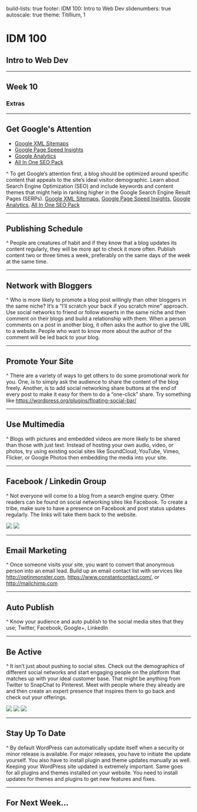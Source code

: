 build-lists: true
footer: IDM 100: Intro to Web Dev
slidenumbers: true
autoscale: true
theme: Titillium, 1

# IDM 100
## Intro to Web Dev

---

## Week 10

### Extras

---

## Get Google's Attention

- [Google XML Sitemaps](https://wordpress.org/plugins/google-sitemap-generator/)
- [Google Page Speed Insights](https://wordpress.org/plugins/google-pagespeed-insights/)
- [Google Analytics](https://wordpress.org/plugins/pc-google-analytics/)
- [All In One SEO Pack](https://wordpress.org/plugins/all-in-one-seo-pack/)

^  To get Google’s attention first, a blog should be optimized around specific content that appeals to the site’s ideal visitor demographic. Learn about Search Engine Optimization (SEO) and include keywords and content themes that might help in ranking higher in the Google Search Engine Result Pages (SERPs). [Google XML Sitemaps](https://wordpress.org/plugins/google-sitemap-generator/), [Google Page Speed Insights](https://wordpress.org/plugins/google-pagespeed-insights/), [Google Analytics](https://wordpress.org/plugins/pc-google-analytics/), [All In One SEO Pack](https://wordpress.org/plugins/all-in-one-seo-pack/)

---

## Publishing Schedule

^  People are creatures of habit and if they know that a blog updates its content regularly, they will be more apt to check it more often. Publish content two or three times a week, preferably on the same days of the week at the same time.

---

## Network with Bloggers

^  Who is more likely to promote a blog post willingly than other bloggers in the same niche? It’s a “I’ll scratch your back if you scratch mine” approach. Use social networks to friend or follow experts in the same niche and then comment on their blogs and build a relationship with them.  When a person comments on a post in another blog, it often asks the author to give the URL to a website. People who want to know more about the author of the comment will be led back to your blog.

---

## Promote Your Site

^  There are a variety of ways to get others to do some promotional work for you. One, is to simply ask the audience to share the content of the blog freely. Another, is to add social networking share buttons at the end of every post to make it easy for them to do a “one-click” share. Try something like https://wordpress.org/plugins/floating-social-bar/

---

## Use Multimedia

^  Blogs with pictures and embedded videos are more likely to be shared than those with just text. Instead of hosting your own audio, video, or photos, try using existing social sites like SoundCloud, YouTube, Vimeo, Flicker, or Google Photos then embedding the media into your site.

---

## Facebook / Linkedin Group

^  Not everyone will come to a blog from a search engine query. Other readers can be found on social networking sites like Facebook. To create a tribe, make sure to have a presence on Facebook and post status updates regularly. The links will take them back to the website.

![](http://www.clipartkid.com/images/56/can-t-find-the-perfect-clip-art-8NVMJX-clipart.jpeg)
![](https://upload.wikimedia.org/wikipedia/commons/c/ca/LinkedIn_logo_initials.png)

---

## Email Marketing

^  Once someone visits your site, you want to convert that anonymous person into an email lead. Build up an email contact list with services like http://optinmonster.com, https://www.constantcontact.com/, or http://mailchimp.com

---

## Auto Publish

^  Know your audience and auto publish to the social media sites that they use; Twitter, Facebook, Google+, LinkedIn

---

## Be Active

^  It isn’t just about pushing to social sites. Check out the demographics of different social networks and start engaging people on the platform that matches up with your ideal customer base.  That might be anything from Twitter to SnapChat to Pinterest. Meet with people where they already are and then create an expert presence that inspires them to go back and check out your offerings.

![](http://www.socialmediatoday.com/sites/default/files/post_main_images/alltwitter-twitter-bird-logo-white-on-blue_9.png)
![](http://blog.verticalresponse.com/wp-content/uploads/2013/02/pinterest-logo.png)
![](http://www.logospike.com/wp-content/uploads/2014/11/Snapchat_logo-2.png)


---

## Stay Up To Date

^  By default WordPress can automatically update itself when a security or minor release is available. For major releases, you have to initiate the update yourself. You also have to install plugin and theme updates manually as well.  Keeping your WordPress site updated is extremely important. Same goes for all plugins and themes installed on your website. You need to install updates for themes and plugins to get new features and fixes.

---

## For Next Week...
